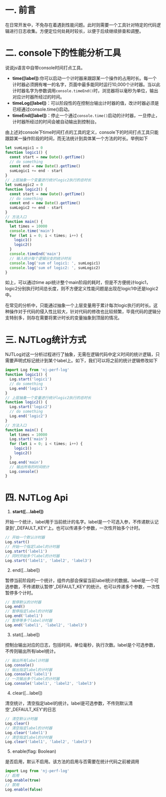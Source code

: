 # 一. 前言

在日常开发中，不免存在着遇到性能问题。此时则需要一个工具针对特定的代码逻辑进行日志收集。方便定位何处耗时较长，以便于后续继续排查和调整。

# 二. console下的性能分析工具

说说js语言中自带console时间打点工具。

* **time([label])**:你可以启动一个计时器来跟踪某一个操作的占用时长。每一个计时器必须拥有唯一的名字，页面中最多能同时运行10,000个计时器。当以此计时器名字为参数调用`console.timeEnd()`时，浏览器将以毫秒为单位，输出对应计时器所经过的时间。
* **timeLog([label])**：可以阶段性的在控制台输出计时器的值，改计时器必须是已经通过console.time()启动。
* **timeEnd([label])**：停止一个通过`console.time()`启动的计时器，一旦停止，计时器所经过的时间会被自动输出到控制台。

由上述对console下time时间打点的工具的定义，console下的时间打点工具只能跟踪某一操作阶段的时间，而无法统计到具体某一个方法的时长。举例如下

```javascript
let sumLogic1 = 0
function logic1() {
  const start = new Date().getTime()
  // do something
  const end = new Date().getTime()
  sumLogic1 += end - start
}
// 上层抽象一个变量进行统计logic2执行的总时长
let sumLogic2 = 0
function logic2() {
  const start = new Date().getTime()
  // do something
  const end = new Date().getTime()
  sumLogic2 += end - start
}
// 方法入口
function main() {
  let times = 10000
  console.time('main')
  for (let i = 0; i < times; i++) {
    logic1()
    logic2()
  }
  console.timeEnd('main')
  // 输入统计每个逻辑分支的统计时长
  console.log('sum of logic1: ', sumLogic1)
  console.log('sum of logic2: ', sumLogic2)
}
```
如上，可以通过time api统计整个main阶段的耗时，但是不方便统计logic1，logic2分别执行时间总长度，则不方便定义性能问题是出现在logic1中还是logic2中。

在常见的分析中，只能通过抽象一个上层变量用于累计每次logic执行的时长。这种操作对于代码的侵入性比较大，针对代码的修改也比较频繁，毕竟代码的逻辑分支特别多，则存在需要将累计时长的变量抽象到顶层的情况。

# 三. NJTLog统计方式

NJTLog对这一分析过程进行了抽象，无需在逻辑代码中定义时间的统计逻辑，只需要声明式标记统计到某个label上。如下，我们可以将之前的统计逻辑修改如下

```javascript
import Log from 'nj-perf-log'
function logic1() {
  Log.start('logic1')
  // do something
  Log.end('logic1')
}
// 上层抽象一个变量进行统计logic2执行的总时长
function logic2() {
  Log.start('logic2')
  // do something
  Log.end('logic2')
}
// 方法入口
function main() {
  let times = 10000
  Log.start('main')
  for (let i = 0; i < times; i++) {
    logic1()
    logic2()
  }
  Log.end('main')
  // 输出所有的时间统计
  Log.console()
}
```
# 四. NJTLog Api

1. **start([...label])**

开始一个统计，label用于当前统计的名字。label是一个可选入参，不传递默认记录到'_DEFAULT_KEY'上。也可以传递多个参数，一次性开始多个计时。

```javascript
// 开始一个默认计时器
Log.start()
// 开始一个指定label的计时器
Log.start('label1')
// 同时开始多个label的计时器
Log.start('label1', 'label2', 'label3')
```
2. end([...label])

暂停当前阶段的一个统计，组件内部会保留当前label统计的数据。label是一个可选参数，不传递默认暂停'_DEFAULT_KEY'的统计。也可以传递多个参数，一次性暂停多个计时。

```javascript
// 暂停默认的计时器
Log.end()
// 暂停指定label的计时器
Log.end('label1')
// 暂停等多个label计时器
Log.end('label1', 'label2', 'label3')
```
3. stat([...label])

控制台输出对应的日志，包括时间，单位毫秒，执行次数。label是个可选参数，不传则输出所有label统计。

```javascript
// 输出所有label计时器
Log.console()
// 输出指定label的计时器
Log.console('label1')
// 一次输出多个label的计时器
Log.console('label1', 'label2', 'label3')
```
4. clear([...label])

清空统计，清空指定label的统计。label是可选参数，不传则默认清空'_DEFAULT_KEY'的日志

```javascript
// 清空默认计时器
Log.clear()
// 清空指定label的计时器
Log.clear('label1')
// 清空指定label的计时器
Log.clear('label1', 'label2', 'label3')
```
5. enable(flag: Boolean)

是否启用，默认不启用。该方法的启用与否需要在统计代码之前被调用

```javascript
import Log from 'nj-perf-log'
// 启用
Log.enable(true)
// 禁用
Log.enable(false)
```
